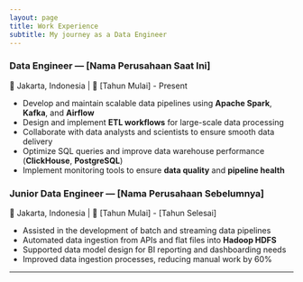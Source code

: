 ```yaml
---
layout: page
title: Work Experience
subtitle: My journey as a Data Engineer
---
```


### Data Engineer — [Nama Perusahaan Saat Ini]  
📍 Jakarta, Indonesia | 📅 [Tahun Mulai] - Present

- Develop and maintain scalable data pipelines using **Apache Spark**, **Kafka**, and **Airflow**
- Design and implement **ETL workflows** for large-scale data processing
- Collaborate with data analysts and scientists to ensure smooth data delivery
- Optimize SQL queries and improve data warehouse performance (**ClickHouse**, **PostgreSQL**)
- Implement monitoring tools to ensure **data quality** and **pipeline health**

### Junior Data Engineer — [Nama Perusahaan Sebelumnya]  
📍 Jakarta, Indonesia | 📅 [Tahun Mulai] - [Tahun Selesai]

- Assisted in the development of batch and streaming data pipelines
- Automated data ingestion from APIs and flat files into **Hadoop HDFS**
- Supported data model design for BI reporting and dashboarding needs
- Improved data ingestion processes, reducing manual work by 60%

---

<!-- ### Let's talk!

Want to know more about my experience?  
Feel free to reach out or check out my [GitHub](#) for some of my work. -->
